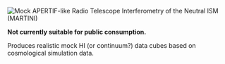 ![Mock APERTIF-like Radio Telescope Interferometry of the Neutral ISM (MARTINI)](../master/martini_banner.png?raw=true)

**Not currently suitable for public consumption.**

Produces realistic mock HI (or continuum?) data cubes based on cosmological simulation data.
